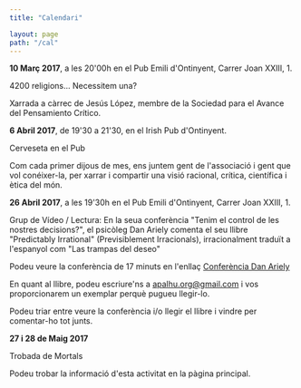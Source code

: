 ```yaml
---
title: "Calendari"

layout: page
path: "/cal"
---
```



**10 Març 2017**, a les 20'00h en el Pub Emili d'Ontinyent, Carrer Joan XXIII, 1.

4200 religions... Necessitem una?

Xarrada a càrrec de Jesús López, membre de la Sociedad para el Avance del Pensamiento Crítico.

**6 Abril 2017**, de 19'30 a 21'30, en el Irish Pub d'Ontinyent.

Cerveseta en el Pub

Com cada primer dijous de mes, ens juntem gent de l'associació i gent que vol conéixer-la, per xarrar i compartir una visió racional, crítica, científica i ètica del món.

**26 Abril 2017**, a les 19'30h en el Pub Emili d'Ontinyent, Carrer Joan XXIII, 1.

Grup de Vídeo / Lectura: En la seua conferència "Tenim el control de les nostres decisions?", el psicòleg Dan Ariely comenta el seu llibre "Predictably Irrational" (Previsiblement Irracionals), irracionalment traduït a l'espanyol com "Las trampas del deseo"

Podeu veure la conferència de 17 minuts en l'enllaç <a href="https://www.ted.com/talks/dan_ariely_asks_are_we_in_control_of_our_own_decisions" target="_blank">Conferència Dan Ariely</a>

En quant al llibre, podeu escriure'ns a apalhu.org@gmail.com i vos proporcionarem un exemplar perquè pugueu llegir-lo.

Podeu triar entre veure la conferència i/o llegir el llibre i vindre per comentar-ho tot junts.

**27 i 28 de Maig 2017**

Trobada de Mortals

Podeu trobar la informació d'esta activitat en la pàgina principal.
